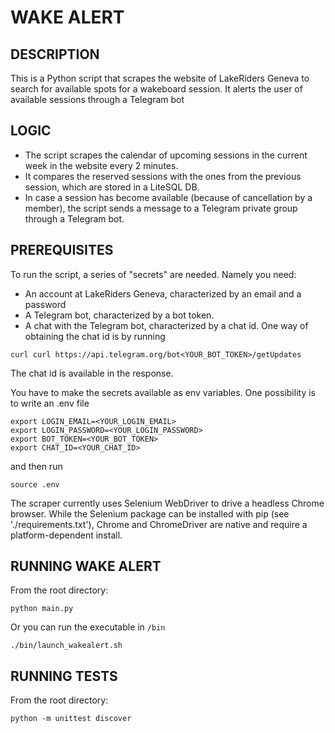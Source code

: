 # WAKE ALERT


## DESCRIPTION

This is a Python script that scrapes the website of LakeRiders Geneva to search for available spots for a wakeboard session. It alerts the user of available sessions through a Telegram bot

## LOGIC

* The script scrapes the calendar of upcoming sessions in the current week in the website every 2 minutes.
* It compares the reserved sessions with the ones from the previous session, which are stored in a LiteSQL DB.
* In case a session has become available (because of cancellation by a member), the script sends a message to a Telegram private group through a Telegram bot.

## PREREQUISITES

To run the script, a series of "secrets" are needed. Namely you need:
* An account at LakeRiders Geneva, characterized by an email and a password
* A Telegram bot, characterized by a bot token.
* A chat with the Telegram bot, characterized by a chat id. One way of obtaining the chat id is by running
```
curl curl https://api.telegram.org/bot<YOUR_BOT_TOKEN>/getUpdates
```
The chat id is available in the response.

You have to make the secrets available as env variables. One possibility is to write an .env file
```
export LOGIN_EMAIL=<YOUR_LOGIN_EMAIL>
export LOGIN_PASSWORD=<YOUR_LOGIN_PASSWORD>
export BOT_TOKEN=<YOUR_BOT_TOKEN>
export CHAT_ID=<YOUR_CHAT_ID>
```
and then run
```
source .env
```

The scraper currently uses Selenium WebDriver to drive a headless Chrome browser. While the Selenium package can be installed with pip (see './requirements.txt'), Chrome and ChromeDriver are native and require a platform-dependent install.

## RUNNING WAKE ALERT

From the root directory:
```
python main.py
```
Or you can run the executable in `/bin`
```
./bin/launch_wakealert.sh
```

## RUNNING TESTS

From the root directory:
```
python -m unittest discover
```
